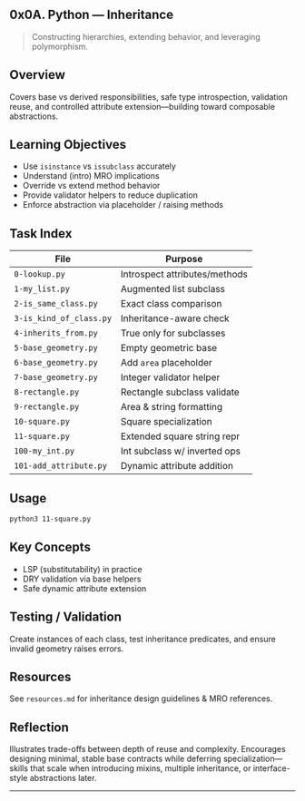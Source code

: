 ## 0x0A. Python — Inheritance

> Constructing hierarchies, extending behavior, and leveraging polymorphism.

## Overview

Covers base vs derived responsibilities, safe type introspection, validation reuse, and controlled attribute extension—building toward composable abstractions.

## Learning Objectives

- Use `isinstance` vs `issubclass` accurately
- Understand (intro) MRO implications
- Override vs extend method behavior
- Provide validator helpers to reduce duplication
- Enforce abstraction via placeholder / raising methods

## Task Index

| File                    | Purpose                       |
| ----------------------- | ----------------------------- |
| `0-lookup.py`           | Introspect attributes/methods |
| `1-my_list.py`          | Augmented list subclass       |
| `2-is_same_class.py`    | Exact class comparison        |
| `3-is_kind_of_class.py` | Inheritance-aware check       |
| `4-inherits_from.py`    | True only for subclasses      |
| `5-base_geometry.py`    | Empty geometric base          |
| `6-base_geometry.py`    | Add `area` placeholder        |
| `7-base_geometry.py`    | Integer validator helper      |
| `8-rectangle.py`        | Rectangle subclass validate   |
| `9-rectangle.py`        | Area & string formatting      |
| `10-square.py`          | Square specialization         |
| `11-square.py`          | Extended square string repr   |
| `100-my_int.py`         | Int subclass w/ inverted ops  |
| `101-add_attribute.py`  | Dynamic attribute addition    |

## Usage

```bash
python3 11-square.py
```

## Key Concepts

- LSP (substitutability) in practice
- DRY validation via base helpers
- Safe dynamic attribute extension

## Testing / Validation

Create instances of each class, test inheritance predicates, and ensure invalid geometry raises errors.

## Resources

See `resources.md` for inheritance design guidelines & MRO references.

## Reflection

Illustrates trade-offs between depth of reuse and complexity. Encourages designing minimal, stable base contracts while deferring specialization—skills that scale when introducing mixins, multiple inheritance, or interface-style abstractions later.

---
